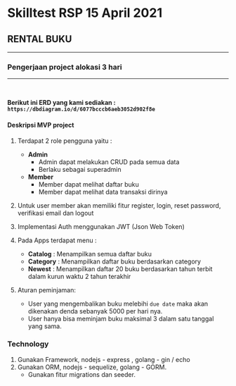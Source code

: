 # Skilltest RSP 15 April 2021
## RENTAL BUKU
---

### Pengerjaan project alokasi 3 hari 
<hr><br>

**Berikut ini ERD yang kami sediakan : `https://dbdiagram.io/d/6077bcccb6aeb3052d902f8e`**

#### Deskripsi MVP project

1. Terdapat 2 role pengguna yaitu :
    * **Admin**
       * Admin dapat melakukan CRUD pada semua data 
       * Berlaku sebagai superadmin
    * **Member**
       *  Member dapat melihat daftar buku
       *  Member dapat melihat data transaksi dirinya

2. Untuk user member akan memiliki fitur register, login, reset password, verifikasi email dan logout

3. Implementasi Auth menggunakan JWT (Json Web Token)

4. Pada Apps terdapat menu :
    * **Catalog** : Menampilkan semua daftar buku
    * **Category** : Menampilkan daftar buku berdasarkan category
    * **Newest** : Menampilkan daftar 20 buku berdasarkan tahun terbit dalam kurun waktu 2 tahun terakhir

5. Aturan peminjaman:
   * User yang mengembalikan buku melebihi `due date` maka akan dikenakan denda sebanyak 5000 per hari nya.
   * User hanya bisa meminjam buku maksimal 3 dalam satu tanggal yang sama.

### Technology
1. Gunakan Framework, nodejs - express , golang - gin / echo
2. Gunakan ORM, nodejs - sequelize, golang - GORM.
   - Gunakan fitur migrations dan seeder.
